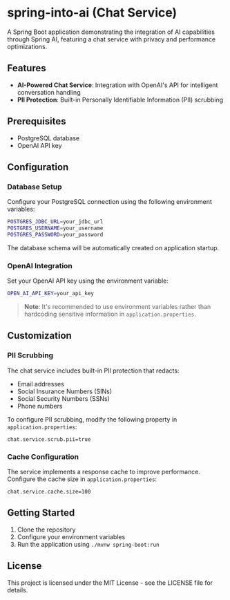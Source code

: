 # spring-into-ai (Chat Service)

A Spring Boot application demonstrating the integration of AI capabilities through Spring AI, featuring a chat service
with privacy and performance optimizations.

## Features

- **AI-Powered Chat Service**: Integration with OpenAI's API for intelligent conversation handling
- **PII Protection**: Built-in Personally Identifiable Information (PII) scrubbing

## Prerequisites

- PostgreSQL database
- OpenAI API key

## Configuration

### Database Setup

Configure your PostgreSQL connection using the following environment variables:

```bash
POSTGRES_JDBC_URL=your_jdbc_url
POSTGRES_USERNAME=your_username
POSTGRES_PASSWORD=your_password
```

The database schema will be automatically created on application startup.

### OpenAI Integration

Set your OpenAI API key using the environment variable:

```bash
OPEN_AI_API_KEY=your_api_key
```

> **Note**: It's recommended to use environment variables rather than hardcoding sensitive information in
`application.properties`.

## Customization

### PII Scrubbing

The chat service includes built-in PII protection that redacts:

- Email addresses
- Social Insurance Numbers (SINs)
- Social Security Numbers (SSNs)
- Phone numbers

To configure PII scrubbing, modify the following property in `application.properties`:

```properties
chat.service.scrub.pii=true
```

### Cache Configuration

The service implements a response cache to improve performance. Configure the cache size in `application.properties`:

```properties
chat.service.cache.size=100
```

## Getting Started

1. Clone the repository
2. Configure your environment variables
3. Run the application using `./mvnw spring-boot:run`

## License

This project is licensed under the MIT License - see the LICENSE file for details.
